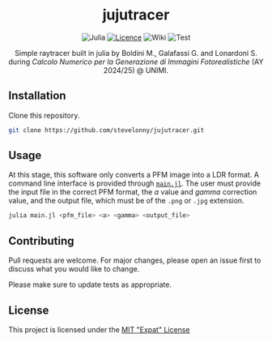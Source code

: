 <div align="center">

# jujutracer
![Julia](https://img.shields.io/badge/-Julia-9558B2?style=for-the-badge&logo=julia&logoColor=white)
[![Licence](https://img.shields.io/github/license/Ileriayo/markdown-badges?style=for-the-badge)](./LICENCE.md)
![Wiki](https://img.shields.io/badge/Docs-Dev?style=for-the-badge&color=blue&link=https%3A%2F%2Fstevelonny.github.io%2Fjujutracer%2F)
![Test](https://img.shields.io/github/actions/workflow/status/stevelonny/jujutracer/Test.yml?style=for-the-badge&label=Test)

<!-- ![GitHub branch check runs](https://img.shields.io/github/check-runs/stevelonny/jujutracer/main?style=for-the-badge) -->


Simple raytracer built in julia by Boldini M., Galafassi G. and Lonardoni S. during _Calcolo Numerico per la Generazione di Immagini Fotorealistiche_ (AY 2024/25) @ UNIMI.

</div>

## Installation

Clone this repository.

```bash
git clone https://github.com/stevelonny/jujutracer.git
```

## Usage
At this stage, this software only converts a PFM image into a LDR format. 
A command line interface is provided through [`main.jl`](main.jl).
The user must provide the input file in the correct PFM format, the _a_ value and _gamma_ correction value, and the output file, which must be of the `.png` or `.jpg` extension.
```bash
julia main.jl <pfm_file> <a> <gamma> <output_file>
```

## Contributing

Pull requests are welcome. For major changes, please open an issue first
to discuss what you would like to change.

Please make sure to update tests as appropriate.

## License
This project is licensed under the [MIT "Expat" License](LICENCE.md)

